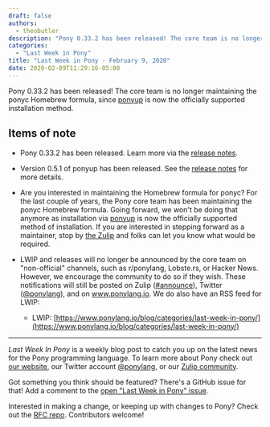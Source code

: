 ```yaml
---
draft: false
authors:
  - theobutler
description: "Pony 0.33.2 has been released! The core team is no longer maintaining the ponyc Homebrew formula, since ponyup is now the officially supported installation method."
categories:
  - "Last Week in Pony"
title: "Last Week in Pony - February 9, 2020"
date: 2020-02-09T11:29:16-05:00
---
```


Pony 0.33.2 has been released! The core team is no longer maintaining the ponyc Homebrew formula, since [ponyup](https://github.com/ponylang/ponyup) is now the officially supported installation method.
<!-- more -->

## Items of note

- Pony 0.33.2 has been released. Learn more via the [release notes](https://www.ponylang.io/blog/2020/02/0.33.2-released/).

- Version 0.5.1 of ponyup has been released. See the [release notes](https://github.com/ponylang/ponyup/releases/tag/0.5.1) for more details.

- Are you interested in maintaining the Homebrew formula for ponyc? For the last couple of years, the Pony core team has been maintaining the ponyc Homebrew formula. Going forward, we won't be doing that anymore as installation via [ponyup](https://github.com/ponylang/ponyup) is now the officially supported method of installation. If you are interested in stepping forward as a maintainer, stop by [the Zulip](https://ponylang.zulipchat.com/#) and folks can let you know what would be required.

- LWIP and releases will no longer be announced by the core team on "non-official" channels, such as r/ponylang, Lobste.rs, or Hacker News. However, we encourage the community to do so if they wish. These notifications will still be posted on Zulip ([#announce](https://ponylang.zulipchat.com/#narrow/stream/189932-announce)), Twitter ([@ponylang](https://twitter.com/ponylang)), and on www.ponylang.io. We do also have an RSS feed for LWIP:
  - LWIP: [https://www.ponylang.io/blog/categories/last-week-in-pony/](https://www.ponylang.io/blog/categories/last-week-in-pony/)

---

_Last Week In Pony_ is a weekly blog post to catch you up on the latest news for the Pony programming language. To learn more about Pony check out [our website](https://ponylang.io), our Twitter account [@ponylang](https://twitter.com/ponylang), or our [Zulip community](https://ponylang.zulipchat.com).

Got something you think should be featured? There's a GitHub issue for that! Add a comment to the [open "Last Week in Pony" issue](https://github.com/ponylang/ponylang.github.io/issues?q=is%3Aissue+is%3Aopen+label%3Alast-week-in-pony).

Interested in making a change, or keeping up with changes to Pony? Check out the [RFC repo](https://github.com/ponylang/rfcs). Contributors welcome!
